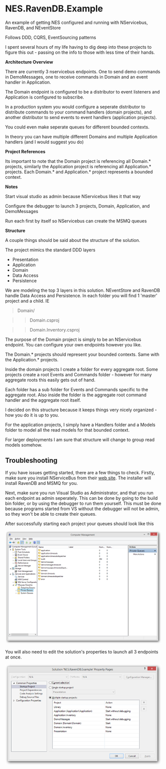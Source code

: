 # NES.RavenDB.Example

An example of getting NES configured and running with NServicebus, RavenDB, and NEventStore

Follows DDD, CQRS, EventSourcing patterns

I spent several hours of my life having to dig deep into these projects to figure this out - passing on the info to those with less time of their hands.


**Architecture Overview**

There are currently 3 nservicebus endpoints.  One to send demo commands in DemoMessages, one to receive commands in Domain and an event handler in Application.

The Domain endpoint is configured to be a distributor to event listeners and Application is configured to subscribe.

In a production system you would configure a seperate distributor to distribute commands to your command handlers (domain projects), and another distributor to send events to event handlers (application projects).

You could even make seperate queues for different bounded contexts.

In theory you can have multiple different Domains and multiple Application handlers (and I would suggest you do)

**Project References**

Its important to note that the Domain project is referencing all Domain.* projects, similarly the Application project is referencing all Application.* projects.
Each Domain.* and Application.* project represents a bounded context.

**Notes**

Start visual studio as admin because NServicebus likes it that way

Configure the debugger to launch 3 projects, Domain, Application, and DemoMessages

Run each first by itself so NServicebus can create the MSMQ queues


**Structure**

A couple things should be said about the structure of the solution.

The project mimics the standard DDD layers

- Presentation
- Application
- Domain
- Data Access
- Persistence

We are modeling the top 3 layers in this solution.  NEventStore and RavenDB handle Data Access and Persistence.
In each folder you will find 1 'master' project and a child.  IE

> Domain/

>> Domain.csproj

>> Domain.Inventory.csproj

The purpose of the Domain project is simply to be an NServicebus endpoint.  You can configure your own endpoints however you like.

The Domain.* projects should represent your bounded contexts.  Same with the Application.* projects.

Inside the domain projects I create a folder for every aggregate root.  Some projects create a root Events and Commands folder - 
however for many aggregate roots this easily gets out of hand.

Each folder has a sub folder for Events and Commands specific to the aggregate root.  Also inside the folder is the aggregate root command handler 
and the aggregate root itself.

I decided on this structure because it keeps things very nicely organized - how you do it is up to you.

For the application projects, I simply have a Handlers folder and a Models folder to model all the read models for that bounded context.

For larger deployments I am sure that structure will change to group read models somehow.

## Troubleshooting

If you have issues getting started, there are a few things to check.  Firstly, make sure you install NServiceBus from their [web site](http://particular.net/).  The installer will install RavenDB and MSMQ for you.

Next, make sure you run Visual Studio as Administrator, and that you run each endpoint as admin seperately.  This can be done by going to the build bin folder, or by using the debugger to run them yourself.  This must be done because programs started from VS without the debugger will not be admin, so they won't be able to create their queues.

After successfully starting each project your queues should look like this 

![Queue Config](/doc/private_queues.png?raw=true)

You will also need to edit the solution's properties to launch all 3 endpoints at once.  

![Solution properties](/doc/solution_properties.png?raw=true)
